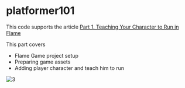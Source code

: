 # platformer101

This code supports the
article [Part 1. Teaching Your Character to Run in Flame](https://hackernoon.com/teaching-your-character-to-run-in-flame)

This part covers
- Flame Game project setup
- Preparing game assets
- Adding player character and teach him to run

![3](https://user-images.githubusercontent.com/20682389/219971333-50f120a7-d95d-4524-9897-bdb247fc1a74.gif)
